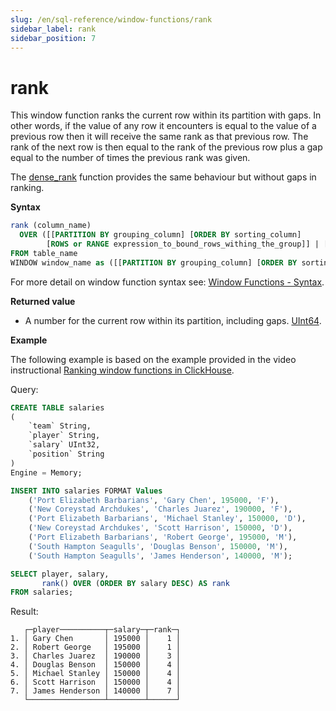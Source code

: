 ```yaml
---
slug: /en/sql-reference/window-functions/rank
sidebar_label: rank
sidebar_position: 7
---
```


# rank

This window function ranks the current row within its partition with gaps. In other words, if the value of any row it encounters is equal to the value of a previous row then it will receive the same rank as that previous row.
The rank of the next row is then equal to the rank of the previous row plus a gap equal to the number of times the previous rank was given.

The [dense_rank](./dense_rank.md) function provides the same behaviour but without gaps in ranking. 

**Syntax**

```sql
rank (column_name)
  OVER ([[PARTITION BY grouping_column] [ORDER BY sorting_column] 
        [ROWS or RANGE expression_to_bound_rows_withing_the_group]] | [window_name])
FROM table_name
WINDOW window_name as ([[PARTITION BY grouping_column] [ORDER BY sorting_column])
```

For more detail on window function syntax see: [Window Functions - Syntax](./index.md/#syntax).

**Returned value**

- A number for the current row within its partition, including gaps. [UInt64](../data-types/int-uint.md).

**Example**

The following example is based on the example provided in the video instructional [Ranking window functions in ClickHouse](https://youtu.be/Yku9mmBYm_4?si=XIMu1jpYucCQEoXA).

Query:

```sql
CREATE TABLE salaries
(
    `team` String,
    `player` String,
    `salary` UInt32,
    `position` String
)
Engine = Memory;

INSERT INTO salaries FORMAT Values
    ('Port Elizabeth Barbarians', 'Gary Chen', 195000, 'F'),
    ('New Coreystad Archdukes', 'Charles Juarez', 190000, 'F'),
    ('Port Elizabeth Barbarians', 'Michael Stanley', 150000, 'D'),
    ('New Coreystad Archdukes', 'Scott Harrison', 150000, 'D'),
    ('Port Elizabeth Barbarians', 'Robert George', 195000, 'M'),
    ('South Hampton Seagulls', 'Douglas Benson', 150000, 'M'),
    ('South Hampton Seagulls', 'James Henderson', 140000, 'M');
```

```sql
SELECT player, salary, 
       rank() OVER (ORDER BY salary DESC) AS rank
FROM salaries;
```

Result:

```response
   ┌─player──────────┬─salary─┬─rank─┐
1. │ Gary Chen       │ 195000 │    1 │
2. │ Robert George   │ 195000 │    1 │
3. │ Charles Juarez  │ 190000 │    3 │
4. │ Douglas Benson  │ 150000 │    4 │
5. │ Michael Stanley │ 150000 │    4 │
6. │ Scott Harrison  │ 150000 │    4 │
7. │ James Henderson │ 140000 │    7 │
   └─────────────────┴────────┴──────┘
```